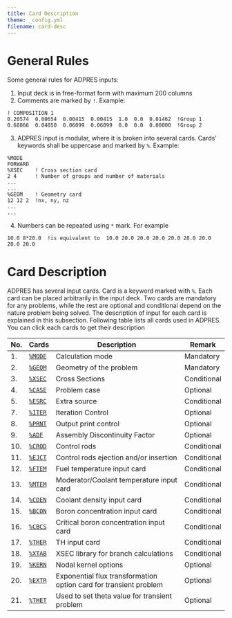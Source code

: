 ```yaml
---
title: Card Description
theme: _config.yml
filename: card-desc
---
```


# General Rules

Some general rules for ADPRES inputs:
1.  Input deck is in free-format form with maximum 200 columns
2.	Comments are marked by `!`. Example:
```
! COMPOSITION 1
0.20574  0.00654  0.00415  0.00415  1.0  0.0  0.01462  !Group 1
0.68866  0.04850  0.06099  0.06099  0.0  0.0  0.00000  !Group 2
```

3.	ADPRES input is modular, where it is broken into several cards. Cards’ keywords shall be uppercase and marked by `%`. Example:
```
%MODE
FORWARD
%XSEC    ! Cross section card                                                                                                                                  
2 4      ! Number of groups and number of materials
...
...
%GEOM    ! Geometry card
12 12 2  !nx, ny, nz
...
...
```

4.	Numbers can be repeated using `*` mark. For example
```
10.0 8*20.0  !is equivalent to  10.0 20.0 20.0 20.0 20.0 20.0 20.0 20.0 20.0
```


# Card Description

ADPRES has several input cards. Card is a keyword marked with `%`. Each card can be placed arbitrarily in the input deck. Two cards are mandatory for any problems, while the rest are optional and conditional depend on the nature problem being solved. The description of input for each card is explained in this subsection. Following table lists all cards used in ADPRES. You can click each cards to get their description


| **No.** | **Cards** | **Description** | **Remark** |
| --- | --- | --- | --- |
| 1. | [`%MODE`](https://imronuke.github.io/ADPRES/mode) | Calculation mode | Mandatory |
| 2. | [`%GEOM`](https://imronuke.github.io/ADPRES/geom) | Geometry of the problem | Mandatory |
| 3. | [`%XSEC`](https://imronuke.github.io/ADPRES/xsec) | Cross Sections | Conditional |
| 4. | [`%CASE`](https://imronuke.github.io/ADPRES/case) | Problem case | Optional |
| 5. | [`%ESRC`](https://imronuke.github.io/ADPRES/esrc) | Extra source | Conditional |
| 7. | [`%ITER`](https://imronuke.github.io/ADPRES/iter) | Iteration Control | Optional |
| 8. | [`%PRNT`](https://imronuke.github.io/ADPRES/prnt) | Output print control | Optional |
| 9. | [`%ADF`](https://imronuke.github.io/ADPRES/adf) | Assembly Discontinuity Factor | Optional |
| 10. | [`%CROD`](https://imronuke.github.io/ADPRES/crod) | Control rods | Conditional |
| 11. | [`%EJCT`](https://imronuke.github.io/ADPRES/ejct) | Control rods ejection and/or insertion | Conditional |
| 12. | [`%FTEM`](https://imronuke.github.io/ADPRES/ftem) | Fuel temperature input card | Conditional |
| 13. | [`%MTEM`](https://imronuke.github.io/ADPRES/mtem) | Moderator/Coolant temperature input card | Conditional |
| 14. | [`%CDEN`](https://imronuke.github.io/ADPRES/cden) | Coolant density input card | Conditional |
| 15. | [`%BCON`](https://imronuke.github.io/ADPRES/bcon) | Boron concentration input card | Conditional |
| 16. | [`%CBCS`](https://imronuke.github.io/ADPRES/cbcs) | Critical boron concentration input card | Conditional |
| 17. | [`%THER`](https://imronuke.github.io/ADPRES/ther) | TH input card | Conditional |
| 18. | [`%XTAB`](https://imronuke.github.io/ADPRES/xtab) | XSEC library for branch calculations | Conditional |
| 19. | [`%KERN`](https://imronuke.github.io/ADPRES/kern) | Nodal kernel options | Optional |
| 20. | [`%EXTR`](https://imronuke.github.io/ADPRES/extr) | Exponential flux transformation option card for transient problem | Optional |
| 21. | [`%THET`](https://imronuke.github.io/ADPRES/thet) | Used to set theta value for transient problem | Optional |
